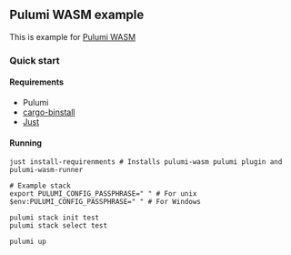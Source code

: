 ## Pulumi WASM example

This is example for [Pulumi WASM](https://github.com/andrzejressel/pulumi-wasm)


### Quick start

#### Requirements

- Pulumi
- [cargo-binstall](https://github.com/cargo-bins/cargo-binstall)
- [Just](https://github.com/casey/just)

#### Running

```shell
just install-requirenments # Installs pulumi-wasm pulumi plugin and pulumi-wasm-runner

# Example stack
export PULUMI_CONFIG_PASSPHRASE=" " # For unix
$env:PULUMI_CONFIG_PASSPHRASE=" " # For Windows

pulumi stack init test
pulumi stack select test

pulumi up
```
